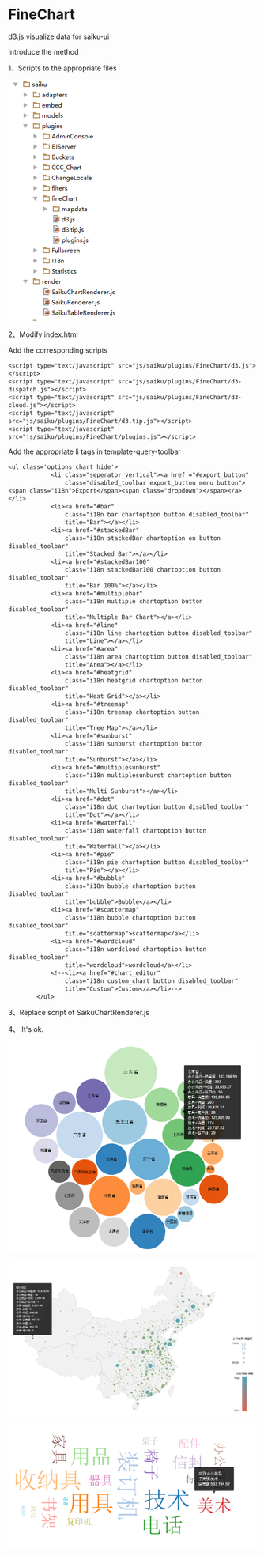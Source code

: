 # FineChart
d3.js visualize data for saiku-ui


Introduce the method

1、Scripts to the appropriate files


![image](https://github.com/Fine0830/FineChart/blob/master/imgs/file.png)

2、Modify index.html

Add the corresponding scripts

```
<script type="text/javascript" src="js/saiku/plugins/FineChart/d3.js"></script>
<script type="text/javascript" src="js/saiku/plugins/FineChart/d3-dispatch.js"></script>
<script type="text/javascript" src="js/saiku/plugins/FineChart/d3-cloud.js"></script>
<script type="text/javascript" src="js/saiku/plugins/FineChart/d3.tip.js"></script>
<script type="text/javascript" src="js/saiku/plugins/FineChart/plugins.js"></script>

```
Add  the appropriate li tags in template-query-toolbar
```
<ul class='options chart hide'>
            <li class="seperator_vertical"><a href ="#export_button"
                class="disabled_toolbar export_button menu button"><span class="i18n">Export</span><span class="dropdown"></span></a></li>
            <li><a href="#bar"
                class="i18n bar chartoption button disabled_toolbar"
                title="Bar"></a></li>
            <li><a href="#stackedBar"
                class="i18n stackedBar chartoption on button disabled_toolbar"
                title="Stacked Bar"></a></li>
            <li><a href="#stackedBar100"
                class="i18n stackedBar100 chartoption button disabled_toolbar"
                title="Bar 100%"></a></li>
            <li><a href="#multiplebar"
                class="i18n multiple chartoption button disabled_toolbar"
                title="Multiple Bar Chart"></a></li>
            <li><a href="#line"
                class="i18n line chartoption button disabled_toolbar"
                title="Line"></a></li>
            <li><a href="#area"
                class="i18n area chartoption button disabled_toolbar"
                title="Area"></a></li>
            <li><a href="#heatgrid"
                class="i18n heatgrid chartoption button disabled_toolbar"
                title="Heat Grid"></a></li>
            <li><a href="#treemap"
                class="i18n treemap chartoption button disabled_toolbar"
                title="Tree Map"></a></li>
            <li><a href="#sunburst"
                class="i18n sunburst chartoption button disabled_toolbar"
                title="Sunburst"></a></li>
            <li><a href="#multiplesunburst"
                class="i18n multiplesunburst chartoption button disabled_toolbar"
                title="Multi Sunburst"></a></li>
            <li><a href="#dot"
                class="i18n dot chartoption button disabled_toolbar"
                title="Dot"></a></li>
            <li><a href="#waterfall"
                class="i18n waterfall chartoption button disabled_toolbar"
                title="Waterfall"></a></li>
            <li><a href="#pie"
                class="i18n pie chartoption button disabled_toolbar"
                title="Pie"></a></li>
			<li><a href="#bubble"
                class="i18n bubble chartoption button disabled_toolbar"
                title="bubble">Bubble</a></li>
			<li><a href="#scattermap"
                class="i18n bubble chartoption button disabled_toolbar"
                title="scattermap">scattermap</a></li>
            <li><a href="#wordcloud"
                class="i18n wordcloud chartoption button disabled_toolbar"
                title="wordcloud">wordcloud</a></li>
            <!--<li><a href="#chart_editor"
                class="i18n custom_chart button disabled_toolbar"
                title="Custom">Custom</a></li>-->
        </ul>

```

3、Replace script of SaikuChartRenderer.js

4、 It's ok.

![image](https://github.com/Fine0830/FineChart/blob/master/imgs/bubble1.png)

![image](https://github.com/Fine0830/FineChart/blob/master/imgs/scatterMap1.png)

![image](https://github.com/Fine0830/FineChart/blob/master/imgs/iWords.png)

